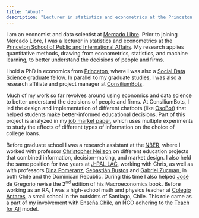 ```yaml
---
title: "About"
description: "Lecturer in statistics and econometrics at the Princeton School of Public and International Affairs."
---
```


I am an economist and data scientist at [Mercado Libre](https://investor.mercadolibre.com/about-meli).
Prior to joining Mercado Libre, I was a lecturer in statistics and econometrics at the [Princeton School of Public and International Affairs](https://spia.princeton.edu/). 
My research applies quantitative methods, drawing from econometrics, statistics, and machine learning, to better understand the decisions of people and firms.

I hold a PhD in economics from [Princeton](https://irs.princeton.edu/people/alvaro-carril), where I was also a [Social Data Science](https://ddss.princeton.edu/people/graduate-fellows-social-data-science) graduate fellow.
In parallel to my graduate studies, I was also a research affiliate and project manager at [ConsiliumBots](https://www.consiliumbots.com/team).

Much of my work so far revolves around using economics and data science to better understand the decisions of people and firms. At ConsiliumBots, I led the design and implementation of different chatbots (like [OsoBot](https://yopuedoser.educacionbogota.edu.co/es/osobot-0)) that helped students make better-informed educational decisions. Part of this project is analyzed in my [job market paper](/carril_jmp.pdf), which uses multiple experiments to study the effects of different types of information on the choice of college loans.

Before graduate school I was a research assistant at the [NBER](http://www.nber.org/), where I worked with professor [Christopher Neilson](https://christopherneilson.github.io/) on different education projects that combined information, decision-making, and market design.
I also held the same position for two years at [J-PAL LAC](https://www.povertyactionlab.org/lac), working with Chris, as well as with professors [Dina Pomeranz](https://www.econ.uzh.ch/en/people/faculty/pomeranz.html), [Sebastián Bustos](https://growthlab.cid.harvard.edu/people/sebastian-bustos) and [Gabriel Zucman](http://gabriel-zucman.eu/), in both Chile and the Dominican Republic.
During this time I also helped [José de Gregorio](http://degregorio.cl/) revise the 2<sup>nd</sup> edition of his Macroeconomics book.
Before working as an RA, I was a high-school math and physics teacher at [Colegio Antares](http://www.colegioantares.cl/), a small school in the outskirts of Santiago, Chile. This role came as a part of my involvement with [Enseña Chile](https://www.ensenachile.cl/), an NGO adhering to the [Teach for All](http://teachforall.org/) model.
